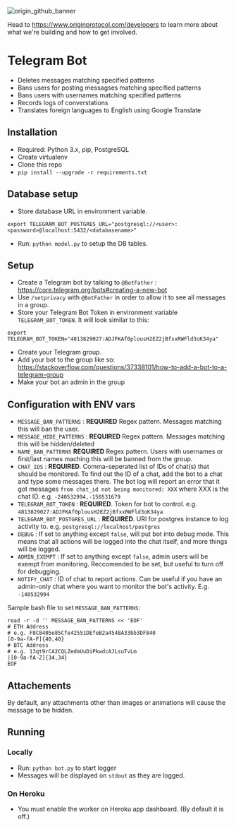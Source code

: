 ![origin_github_banner](https://user-images.githubusercontent.com/673455/37314301-f8db9a90-2618-11e8-8fee-b44f38febf38.png)

Head to https://www.originprotocol.com/developers to learn more about what we're building and how to get involved.

# Telegram Bot

- Deletes messages matching specified patterns
- Bans users for posting messagses matching specified patterns
- Bans users with usernames matching specified patterns
- Records logs of converstations
- Translates foreign languages to English using Google Translate

## Installation

- Required: Python 3.x, pip, PostgreSQL
- Create virtualenv
- Clone this repo
- `pip install --upgrade -r requirements.txt`

## Database setup

- Store database URL in environment variable.

```
export TELEGRAM_BOT_POSTGRES_URL="postgresql://<user>:<password>@localhost:5432/<databasename>"
```

- Run: `python model.py` to setup the DB tables.

## Setup

- Create a Telegram bot by talking to `@BotFather` : https://core.telegram.org/bots#creating-a-new-bot
- Use `/setprivacy` with `@BotFather` in order to allow it to see all messages in a group.
- Store your Telegram Bot Token in environment variable `TELEGRAM_BOT_TOKEN`. It will look similar to this:

```
export TELEGRAM_BOT_TOKEN="4813829027:ADJFKAf0plousH2EZ2jBfxxRWFld3oK34ya"
```

- Create your Telegram group.
- Add your bot to the group like so: https://stackoverflow.com/questions/37338101/how-to-add-a-bot-to-a-telegram-group
- Make your bot an admin in the group

## Configuration with ENV vars

- `MESSAGE_BAN_PATTERNS` : **REQUIRED** Regex pattern. Messages matching this will ban the user.
- `MESSAGE_HIDE_PATTERNS` : **REQUIRED** Regex pattern. Messages matching this will be hidden/deleted
- `NAME_BAN_PATTERNS` **REQUIRED** Regex pattern. Users with usernames or first/last names maching this will be banned from the group.
- `CHAT_IDS` : **REQUIRED**. Comma-seperated list of IDs of chat(s) that should be monitored. To find out the ID of a chat, add the bot to a chat and type some messages there. The bot log will report an error that it got messages `from chat_id not being monitored: XXX` where XXX is the chat ID. e.g. `-240532994,-150531679`
- `TELEGRAM_BOT_TOKEN` : **REQUIRED**. Token for bot to control. e.g. `4813829027:ADJFKAf0plousH2EZ2jBfxxRWFld3oK34ya`
- `TELEGRAM_BOT_POSTGRES_URL` : **REQUIRED**. URI for postgres instance to log activity to. e.g. `postgresql://localhost/postgres`
- `DEBUG` : If set to anything except `false`, will put bot into debug mode. This means that all actions will be logged into the chat itself, and more things will be logged.
- `ADMIN_EXEMPT` : If set to anything except `false`, admin users will be exempt from monitoring. Reccomended to be set, but useful to turn off for debugging.
- `NOTIFY_CHAT` : ID of chat to report actions. Can be useful if you have an admin-only chat where you want to monitor the bot's activity. E.g. `-140532994`

Sample bash file to set `MESSAGE_BAN_PATTERNS`:

```
read -r -d '' MESSAGE_BAN_PATTERNS << 'EOF'
# ETH Address
# e.g. F8C8405e85Cfe42551DEfeB2a4548A33bb3DF840
[0-9a-fA-F]{40,40}
# BTC Address
# e.g. 13qt9rCA2CQLZedmUuDiPkwdcAJLsuTvLm
|[0-9a-fA-Z]{34,34}
EOF
```

## Attachements

By default, any attachments other than images or animations will cause the message to be hidden.

## Running

### Locally

- Run: `python bot.py` to start logger
- Messages will be displayed on `stdout` as they are logged.

### On Heroku

- You must enable the worker on Heroku app dashboard. (By default it is off.)
